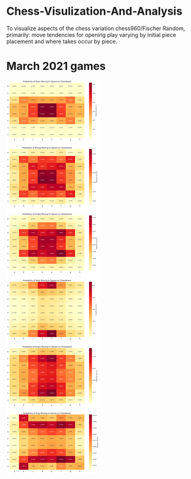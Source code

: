 # Chess-Visulization-And-Analysis

To visualize aspects of the chess variation chess960/Fischer Random, primarily: move tendencies for opening play varying by initial piece placement and where takes occur by piece. 

# March 2021 games
![Removaltest](https://raw.githubusercontent.com/DennisVNilsson/Chess-Visulization-And-Analysis/master/imagesMarch2021/heatmap1March.png?raw=true)
